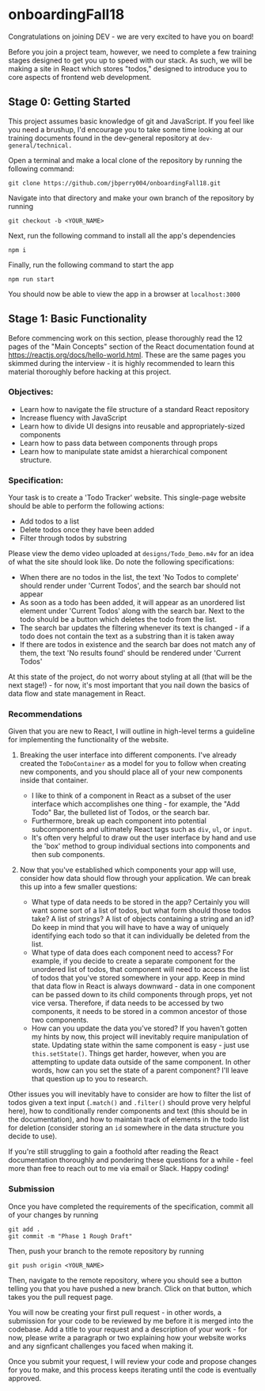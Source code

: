 # onboardingFall18

Congratulations on joining DEV - we are very excited to have you on board!

Before you join a project team, however, we need to complete a few training stages
designed to get you up to speed with our stack. As such, we will be making a
site in React which stores "todos," designed to introduce you to core aspects of
frontend web development.

## Stage 0: Getting Started

This project assumes basic knowledge of git and JavaScript. If you feel like you need a brushup, I'd encourage you
to take some time looking at our training documents found in the dev-general repository at `dev-general/technical.`

Open a terminal and make a local clone of the repository by running the following command:

```
git clone https://github.com/jbperry004/onboardingFall18.git
```

Navigate into that directory and make your own branch of the repository by running

```
git checkout -b <YOUR_NAME>
```

Next, run the following command to install all the app's dependencies

```
npm i
```

Finally, run the following command to start the app

```
npm run start
```

You should now be able to view the app in a browser at `localhost:3000`

## Stage 1: Basic Functionality

Before commencing work on this section, please thoroughly read the 12 pages of the "Main Concepts" section of the React documentation found at https://reactjs.org/docs/hello-world.html. These are the same pages you skimmed during the interview - it is highly recommended to learn this material thoroughly before hacking at this project.

### Objectives:

- Learn how to navigate the file structure of a standard React repository
- Increase fluency with JavaScript
- Learn how to divide UI designs into reusable and appropriately-sized components
- Learn how to pass data between components through props
- Learn how to manipulate state amidst a hierarchical component structure.

### Specification:

Your task is to create a 'Todo Tracker' website. This single-page website should be able to perform the following actions:

- Add todos to a list
- Delete todos once they have been added
- Filter through todos by substring

Please view the demo video uploaded at `designs/Todo_Demo.m4v` for an idea of what the site should look like. Do note the following
specifications:

- When there are no todos in the list, the text 'No Todos to complete' should render under 'Current Todos', and the search bar should not appear
- As soon as a todo has been added, it will appear as an unordered list element under 'Current Todos' along with the search bar. Next to the todo should be a button which deletes the todo from the list.
- The search bar updates the filtering whenever its text is changed - if a todo does not contain the text as a substring than it is taken away
- If there are todos in existence and the search bar does not match any of them, the text 'No results found' should be rendered under 'Current Todos'

At this state of the project, do not worry about styling at all (that will be the next stage!) - for now, it's most important
that you nail down the basics of data flow and state management in React.

### Recommendations

Given that you are new to React, I will outline in high-level terms a guideline for implementing the functionality of the website.

1. Breaking the user interface into different components. I've already created the `ToDoContainer` as a model for you to follow when creating new components, and you should place all of your new components inside that container.

   - I like to think of a component in React as a subset of the user interface which accomplishes one thing - for example, the "Add Todo" Bar, the bulleted list of Todos, or the search bar.
   - Furthermore, break up each component into potential subcomponents and ultimately React tags such as `div`, `ul`, or `input`.
   - It's often very helpful to draw out the user interface by hand and use the 'box' method to group individual sections into components and then sub components.

2. Now that you've established which components your app will use, consider how data should flow through your application. We can break this up into a few smaller questions:
   - What type of data needs to be stored in the app? Certainly you will want some sort of a list of todos, but what form should those todos take? A list of strings? A list of objects containing a string and an id? Do keep in mind that you will have to have a way of uniquely identifying each todo so that it can individually be deleted from the list.
   - What type of data does each component need to access? For example, if you decide to create a separate component for the unordered list of todos, that component will need to access the list of todos that you've stored somewhere in your app. Keep in mind that data flow in React is always downward - data in one component can be passed down to its child components through props, yet not vice versa. Therefore, if data needs to be accessed by two components, it needs to be stored in a common ancestor of those two components.
   - How can you update the data you've stored? If you haven't gotten my hints by now, this project will inevitably require manipulation of state. Updating state within the same component is easy - just use `this.setState()`. Things get harder, however, when you are attempting to update data outside of the same component. In other words, how can you set the state of a parent component? I'll leave that question up to you to research.

Other issues you will inevitably have to consider are how to filter the list of todos given a text input (`.match()` and `.filter()` should prove very helpful here), how to conditionally render components and text (this should be in the documentation), and how to maintain track of elements in the todo list for deletion (consider storing an `id` somewhere in the data structure you decide to use).

If you're still struggling to gain a foothold after reading the React documentation thoroughly and pondering these questions for a while - feel more than free to reach out to me via email or Slack. Happy coding!

### Submission

Once you have completed the requirements of the specification, commit all of your changes by running

```
git add .
git commit -m "Phase 1 Rough Draft"
```

Then, push your branch to the remote repository by running

```
git push origin <YOUR_NAME>
```

Then, navigate to the remote repository, where you should see a button telling you that you have pushed a new branch. Click on that button, which takes you the pull request page.

You will now be creating your first pull request - in other words, a submission for your code to be reviewed by me before it is merged into the codebase. Add a title to your request and a description of your work - for now, please write a paragraph or two explaining how your website works and any signficant challenges you faced when making it.

Once you submit your request, I will review your code and propose changes for you to make, and this process keeps iterating until the code is eventually approved.
